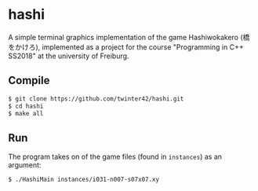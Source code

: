 # hashi
A simple terminal graphics implementation of the game Hashiwokakero (橋をかけろ), implemented as a project for the course "Programming in C++ SS2018" at the university of Freiburg.

## Compile
```bash
$ git clone https://github.com/twinter42/hashi.git
$ cd hashi
$ make all
```

## Run
The program takes on of the game files (found in `instances`) as an argument:
```bash
$ ./HashiMain instances/i031-n007-s07x07.xy
```
